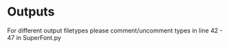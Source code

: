 # Outputs
For different output filetypes please comment/uncomment types in line 42 - 47 in SuperFont.py
